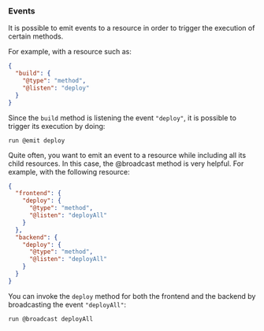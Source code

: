 ### Events

It is possible to emit events to a resource in order to trigger the execution of certain methods.

For example, with a resource such as:

```json
{
  "build": {
    "@type": "method",
    "@listen": "deploy"
  }
}
```

Since the `build` method is listening the event `"deploy"`, it is possible to trigger its execution by doing:

```shell
run @emit deploy
```

Quite often, you want to emit an event to a resource while including all its child resources. In this case, the @broadcast method is very helpful. For example, with the following resource:

```json
{
  "frontend": {
    "deploy": {
      "@type": "method",
      "@listen": "deployAll"
    }
  },
  "backend": {
    "deploy": {
      "@type": "method",
      "@listen": "deployAll"
    }
  }
}
```

You can invoke the `deploy` method for both the frontend and the backend by broadcasting the event `"deployAll"`:

```shell
run @broadcast deployAll
```
